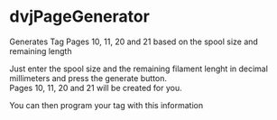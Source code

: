 # dvjPageGenerator
Generates Tag Pages 10, 11, 20 and 21 based on the spool size and remaining length

Just enter the spool size and the remaining filament lenght in decimal millimeters
and press the generate button.  
Pages 10, 11, 20 and 21 will be created for you.

You can then program your tag with this information
